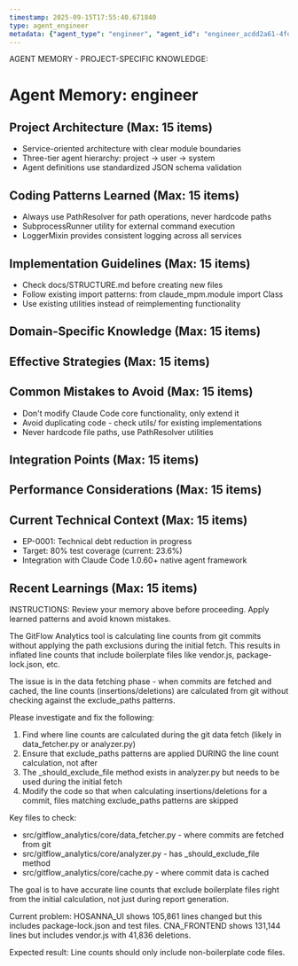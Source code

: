 ```yaml
---
timestamp: 2025-09-15T17:55:40.671840
type: agent_engineer
metadata: {"agent_type": "engineer", "agent_id": "engineer_acdd2a61-4fd4-4cee-ab6e-dc4ccba95358", "session_id": "acdd2a61-4fd4-4cee-ab6e-dc4ccba95358", "delegation_context": {"description": "Fix line count calculation with exclusions", "timestamp": "2025-09-15T17:55:40.667934"}}
---
```



AGENT MEMORY - PROJECT-SPECIFIC KNOWLEDGE:
# Agent Memory: engineer
<!-- Last Updated: 2025-08-05 15:39:13 | Auto-updated by: engineer -->

<!-- MEMORY LIMITS: 8KB max | 10 sections max | 15 items per section -->

## Project Architecture (Max: 15 items)
- Service-oriented architecture with clear module boundaries
- Three-tier agent hierarchy: project → user → system
- Agent definitions use standardized JSON schema validation

## Coding Patterns Learned (Max: 15 items)
- Always use PathResolver for path operations, never hardcode paths
- SubprocessRunner utility for external command execution
- LoggerMixin provides consistent logging across all services

## Implementation Guidelines (Max: 15 items)
- Check docs/STRUCTURE.md before creating new files
- Follow existing import patterns: from claude_mpm.module import Class
- Use existing utilities instead of reimplementing functionality

## Domain-Specific Knowledge (Max: 15 items)
<!-- Agent-specific knowledge accumulates here -->

## Effective Strategies (Max: 15 items)
<!-- Successful approaches discovered through experience -->

## Common Mistakes to Avoid (Max: 15 items)
- Don't modify Claude Code core functionality, only extend it
- Avoid duplicating code - check utils/ for existing implementations
- Never hardcode file paths, use PathResolver utilities

## Integration Points (Max: 15 items)
<!-- Key interfaces and integration patterns -->

## Performance Considerations (Max: 15 items)
<!-- Performance insights and optimization patterns -->

## Current Technical Context (Max: 15 items)
- EP-0001: Technical debt reduction in progress
- Target: 80% test coverage (current: 23.6%)
- Integration with Claude Code 1.0.60+ native agent framework

## Recent Learnings (Max: 15 items)
<!-- Most recent discoveries and insights -->


INSTRUCTIONS: Review your memory above before proceeding. Apply learned patterns and avoid known mistakes.


The GitFlow Analytics tool is calculating line counts from git commits without applying the path exclusions during the initial fetch. This results in inflated line counts that include boilerplate files like vendor.js, package-lock.json, etc.

The issue is in the data fetching phase - when commits are fetched and cached, the line counts (insertions/deletions) are calculated from git without checking against the exclude_paths patterns.

Please investigate and fix the following:

1. Find where line counts are calculated during the git data fetch (likely in data_fetcher.py or analyzer.py)
2. Ensure that exclude_paths patterns are applied DURING the line count calculation, not after
3. The _should_exclude_file method exists in analyzer.py but needs to be used during the initial fetch
4. Modify the code so that when calculating insertions/deletions for a commit, files matching exclude_paths patterns are skipped

Key files to check:
- src/gitflow_analytics/core/data_fetcher.py - where commits are fetched from git
- src/gitflow_analytics/core/analyzer.py - has _should_exclude_file method
- src/gitflow_analytics/core/cache.py - where commit data is cached

The goal is to have accurate line counts that exclude boilerplate files right from the initial calculation, not just during report generation.

Current problem: HOSANNA_UI shows 105,861 lines changed but this includes package-lock.json and test files. CNA_FRONTEND shows 131,144 lines but includes vendor.js with 41,836 deletions.

Expected result: Line counts should only include non-boilerplate code files.